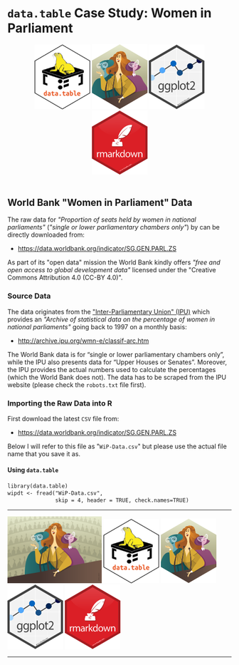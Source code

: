 # `data.table` Case Study: Women in Parliament


<center>
  <img src="images/r-datatable-hex.png" alt="ggplot2 Hex Sticker" width="125"> <img src="images/Women_in_Parliament_hex.svg" alt="Women in Parliament Hex Sticker" width="125"> <img src="images/ggplot2.svg" alt="ggplot2 Hex Sticker" width="125"> <img src="images/rmarkdown.svg" alt="R Markdown Hex Sticker" width="125">
</center>

<br>

## World Bank "Women in Parliament" Data

The raw data for *"Proportion of seats held by women in national parliaments"* 
(_"single or lower parliamentary chambers only"_) by can be directly downloaded from:

+ https://data.worldbank.org/indicator/SG.GEN.PARL.ZS 

As part of its "open data" mission the World Bank kindly offers *"free and open access to 
global development data"* licensed under the "Creative Commons Attribution 4.0 (CC-BY 4.0)".

### Source Data

The data originates from the ["Inter-Parliamentary Union" (IPU)](https://www.ipu.org/)
which provides an *"Archive of statistical data on the percentage of women in 
national parliaments"* going back to 1997 on a monthly basis:

+ http://archive.ipu.org/wmn-e/classif-arc.htm

The World Bank data is for “single or lower parliamentary chambers only”, while 
the IPU also presents data for “Upper Houses or Senates”. Moreover, the IPU provides 
the actual numbers used to calculate the percentages (which the World Bank does not).
The data has to be scraped from the IPU website (please check the `robots.txt` file
first).

### Importing the Raw Data into R

First download the latest `CSV` file from:

+ https://data.worldbank.org/indicator/SG.GEN.PARL.ZS 

Below I will refer to this file as "`WiP-Data.csv`" but please use the actual
file name that you save it as.

#### Using `data.table`

```
library(data.table)
wipdt <- fread("WiP-Data.csv",
               skip = 4, header = TRUE, check.names=TRUE)
```

<hr>

<img src="images/Women_in_Parliament_rect.svg" alt="Women in Parliament Bonus Image" height="150"> <img src="images/r-datatable-hex.png" alt="ggplot2 Hex Sticker" width="125"> <img src="images/Women_in_Parliament_hex.svg" alt="Women in Parliament Hex Sticker" width="125"> <img src="images/ggplot2.svg" alt="ggplot2 Hex Sticker" width="125"> <img src="images/rmarkdown.svg" alt="R Markdown Hex Sticker" width="125">

<hr>
